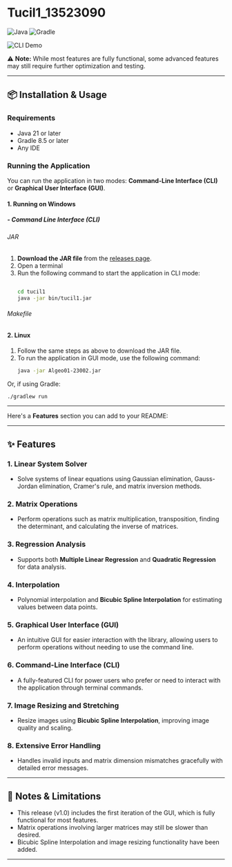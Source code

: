 # Tucil1_13523090

![Java](https://img.shields.io/badge/java-%23ED8B00.svg?style=for-the-badge&logo=openjdk&logoColor=white) ![Gradle](https://img.shields.io/badge/Gradle-02303A.svg?style=for-the-badge&logo=Gradle&logoColor=white)

![CLI Demo](https://i.pinimg.com/originals/1c/ec/60/1cec60b076ed3e42a0a253548370a353.gif)


⚠️ **Note:** While most features are fully functional, some advanced features may still require further optimization and testing.

---

## 📦 Installation & Usage

### Requirements
- Java 21 or later
- Gradle 8.5 or later
- Any IDE

### Running the Application

You can run the application in two modes: **Command-Line Interface (CLI)** or **Graphical User Interface (GUI)**.

#### **1. Running on Windows**
##### **- Command Line Interface (CLI)**
###### JAR
1. **Download the JAR file** from the [releases page](https://github.com/l0stplains/Algeo01-23002/releases/download/v1/Algeo01-23002.jar).
2. Open a terminal
3. Run the following command to start the application in CLI mode:
   ```bash
   
   cd tucil1
   java -jar bin/tucil1.jar
   ```

###### Makefile
#### **2. Linux**
1. Follow the same steps as above to download the JAR file.
2. To run the application in GUI mode, use the following command:
   ```bash
   java -jar Algeo01-23002.jar
   ```

Or, if using Gradle:
   ```bash
   ./gradlew run
   ```

---

Here's a **Features** section you can add to your README:

---

## ✨ Features

### 1. **Linear System Solver**
   - Solve systems of linear equations using Gaussian elimination, Gauss-Jordan elimination, Cramer's rule, and matrix inversion methods.

### 2. **Matrix Operations**
   - Perform operations such as matrix multiplication, transposition, finding the determinant, and calculating the inverse of matrices.

### 3. **Regression Analysis**
   - Supports both **Multiple Linear Regression** and **Quadratic Regression** for data analysis.

### 4. **Interpolation**
   - Polynomial interpolation and **Bicubic Spline Interpolation** for estimating values between data points.

### 5. **Graphical User Interface (GUI)**
   - An intuitive GUI for easier interaction with the library, allowing users to perform operations without needing to use the command line.

### 6. **Command-Line Interface (CLI)**
   - A fully-featured CLI for power users who prefer or need to interact with the application through terminal commands.

### 7. **Image Resizing and Stretching**
   - Resize images using **Bicubic Spline Interpolation**, improving image quality and scaling.

### 8. **Extensive Error Handling**
   - Handles invalid inputs and matrix dimension mismatches gracefully with detailed error messages.

---


## 📝 Notes & Limitations
- This release (v1.0) includes the first iteration of the GUI, which is fully functional for most features.
- Matrix operations involving larger matrices may still be slower than desired.
- Bicubic Spline Interpolation and image resizing functionality have been added.
  
---
